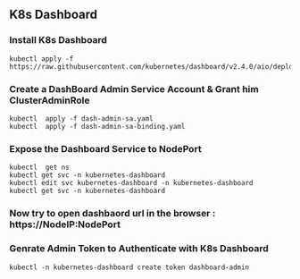 ## K8s Dashboard


### Install K8s Dashboard

```
kubectl apply -f https://raw.githubusercontent.com/kubernetes/dashboard/v2.4.0/aio/deploy/recommended.yaml
```

### Create a DashBoard Admin Service Account & Grant him ClusterAdminRole

```
kubectl  apply -f dash-admin-sa.yaml
kubectl  apply -f dash-admin-sa-binding.yaml
```

### Expose the Dashboard Service to NodePort
```
kubectl  get ns
kubectl get svc -n kubernetes-dashboard
kubectl edit svc kubernetes-dashboard -n kubernetes-dashboard
kubectl get svc -n kubernetes-dashboard
```

### Now try to open dashbaord url in the browser : https://NodeIP:NodePort


### Genrate Admin Token to Authenticate with K8s Dashboard
```
kubectl -n kubernetes-dashboard create token dashboard-admin
```


